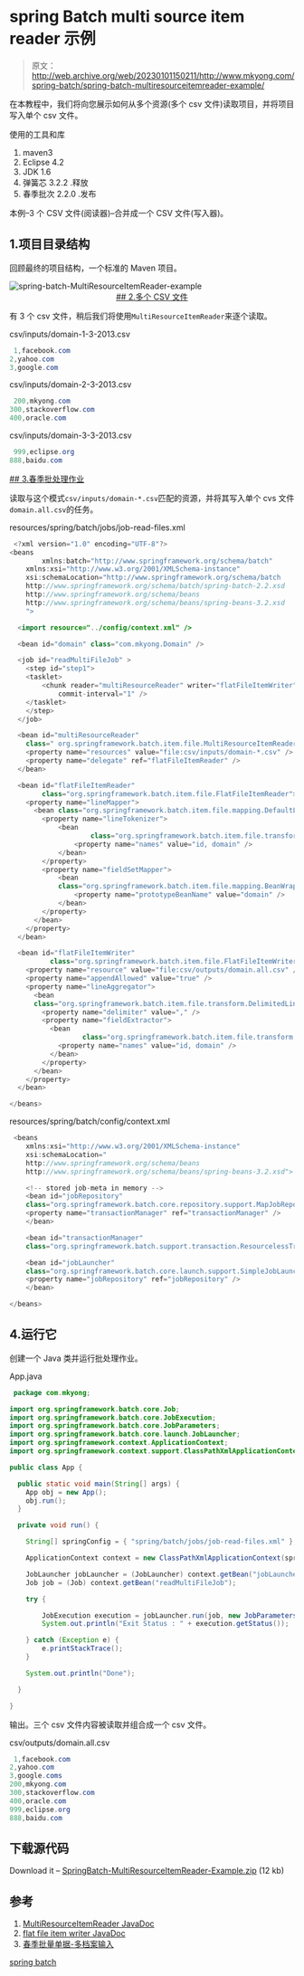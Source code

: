 # spring Batch multi source item reader 示例

> 原文：<http://web.archive.org/web/20230101150211/http://www.mkyong.com/spring-batch/spring-batch-multiresourceitemreader-example/>

在本教程中，我们将向您展示如何从多个资源(多个 csv 文件)读取项目，并将项目写入单个 csv 文件。

使用的工具和库

1.  maven3
2.  Eclipse 4.2
3.  JDK 1.6
4.  弹簧芯 3.2.2 .释放
5.  春季批次 2.2.0 .发布

本例–3 个 CSV 文件(阅读器)–合并成一个 CSV 文件(写入器)。

## 1.项目目录结构

回顾最终的项目结构，一个标准的 Maven 项目。

![spring-batch-MultiResourceItemReader-example](img/199a47ae07997e625d08bbcf3a4deef7.png) <ins class="adsbygoogle" style="display:block; text-align:center;" data-ad-format="fluid" data-ad-layout="in-article" data-ad-client="ca-pub-2836379775501347" data-ad-slot="6894224149">## 2.多个 CSV 文件

有 3 个 csv 文件，稍后我们将使用`MultiResourceItemReader`来逐个读取。

csv/inputs/domain-1-3-2013.csv

```java
 1,facebook.com
2,yahoo.com
3,google.com 
```

csv/inputs/domain-2-3-2013.csv

```java
 200,mkyong.com
300,stackoverflow.com
400,oracle.com 
```

csv/inputs/domain-3-3-2013.csv

```java
 999,eclipse.org
888,baidu.com 
```

 <ins class="adsbygoogle" style="display:block" data-ad-client="ca-pub-2836379775501347" data-ad-slot="8821506761" data-ad-format="auto" data-ad-region="mkyongregion">## 3.春季批处理作业

读取与这个模式`csv/inputs/domain-*.csv`匹配的资源，并将其写入单个 cvs 文件`domain.all.csv`的任务。

resources/spring/batch/jobs/job-read-files.xml

```java
 <?xml version="1.0" encoding="UTF-8"?>
<beans 
        xmlns:batch="http://www.springframework.org/schema/batch" 
	xmlns:xsi="http://www.w3.org/2001/XMLSchema-instance"
	xsi:schemaLocation="http://www.springframework.org/schema/batch 
	http://www.springframework.org/schema/batch/spring-batch-2.2.xsd
	http://www.springframework.org/schema/beans 
	http://www.springframework.org/schema/beans/spring-beans-3.2.xsd
	">

  <import resource="../config/context.xml" />

  <bean id="domain" class="com.mkyong.Domain" />

  <job id="readMultiFileJob" >
    <step id="step1">
	<tasklet>
		<chunk reader="multiResourceReader" writer="flatFileItemWriter"
			commit-interval="1" />
	</tasklet>
    </step>
  </job>

  <bean id="multiResourceReader"
	class=" org.springframework.batch.item.file.MultiResourceItemReader">
	<property name="resources" value="file:csv/inputs/domain-*.csv" />
	<property name="delegate" ref="flatFileItemReader" />
  </bean>

  <bean id="flatFileItemReader" 
        class="org.springframework.batch.item.file.FlatFileItemReader">
	<property name="lineMapper">
	  <bean class="org.springframework.batch.item.file.mapping.DefaultLineMapper">
		<property name="lineTokenizer">
		    <bean 
                    class="org.springframework.batch.item.file.transform.DelimitedLineTokenizer">
				<property name="names" value="id, domain" />
		    </bean>
		</property>
		<property name="fieldSetMapper">
		    <bean
		    class="org.springframework.batch.item.file.mapping.BeanWrapperFieldSetMapper">
				<property name="prototypeBeanName" value="domain" />
		    </bean>
		</property>
	  </bean>
	</property>
  </bean>

  <bean id="flatFileItemWriter" 
          class="org.springframework.batch.item.file.FlatFileItemWriter">
	<property name="resource" value="file:csv/outputs/domain.all.csv" />
	<property name="appendAllowed" value="true" />
	<property name="lineAggregator">
	  <bean
	  class="org.springframework.batch.item.file.transform.DelimitedLineAggregator">
		<property name="delimiter" value="," />
		<property name="fieldExtractor">
		  <bean	
                  class="org.springframework.batch.item.file.transform.BeanWrapperFieldExtractor">
			<property name="names" value="id, domain" />
		  </bean>
		</property>
	  </bean>
	</property>
  </bean>

</beans> 
```

resources/spring/batch/config/context.xml

```java
 <beans 
	xmlns:xsi="http://www.w3.org/2001/XMLSchema-instance"
	xsi:schemaLocation="
	http://www.springframework.org/schema/beans 
	http://www.springframework.org/schema/beans/spring-beans-3.2.xsd">

    <!-- stored job-meta in memory --> 
    <bean id="jobRepository"
	class="org.springframework.batch.core.repository.support.MapJobRepositoryFactoryBean">
	<property name="transactionManager" ref="transactionManager" />
    </bean>

    <bean id="transactionManager"
	class="org.springframework.batch.support.transaction.ResourcelessTransactionManager" />

    <bean id="jobLauncher"
	class="org.springframework.batch.core.launch.support.SimpleJobLauncher">
	<property name="jobRepository" ref="jobRepository" />
    </bean>

</beans> 
```

## 4.运行它

创建一个 Java 类并运行批处理作业。

App.java

```java
 package com.mkyong;

import org.springframework.batch.core.Job;
import org.springframework.batch.core.JobExecution;
import org.springframework.batch.core.JobParameters;
import org.springframework.batch.core.launch.JobLauncher;
import org.springframework.context.ApplicationContext;
import org.springframework.context.support.ClassPathXmlApplicationContext;

public class App {

  public static void main(String[] args) {
	App obj = new App();
	obj.run();
  }

  private void run() {

	String[] springConfig = { "spring/batch/jobs/job-read-files.xml" };

	ApplicationContext context = new ClassPathXmlApplicationContext(springConfig);

	JobLauncher jobLauncher = (JobLauncher) context.getBean("jobLauncher");
	Job job = (Job) context.getBean("readMultiFileJob");

	try {

		JobExecution execution = jobLauncher.run(job, new JobParameters());
		System.out.println("Exit Status : " + execution.getStatus());

	} catch (Exception e) {
		e.printStackTrace();
	}

	System.out.println("Done");

  }

} 
```

输出。三个 csv 文件内容被读取并组合成一个 csv 文件。

csv/outputs/domain.all.csv

```java
 1,facebook.com
2,yahoo.com
3,google.coms
200,mkyong.com
300,stackoverflow.com
400,oracle.com
999,eclipse.org
888,baidu.com 
```

## 下载源代码

Download it – [SpringBatch-MultiResourceItemReader-Example.zip](http://web.archive.org/web/20190214233556/http://www.mkyong.com/wp-content/uploads/2013/07/SpringBatch-MultiResourceItemReader-Example.zip) (12 kb)

## 参考

1.  [MultiResourceItemReader JavaDoc](http://web.archive.org/web/20190214233556/http://static.springsource.org/spring-batch/apidocs/org/springframework/batch/item/file/MultiResourceItemReader.html)
2.  [flat file item writer JavaDoc](http://web.archive.org/web/20190214233556/http://static.springsource.org/spring-batch/apidocs/org/springframework/batch/item/file/FlatFileItemWriter.html)
3.  [春季批量单据-多档案输入](http://web.archive.org/web/20190214233556/http://static.springsource.org/spring-batch/reference/html/readersAndWriters.html#multiFileInput)

[spring batch](http://web.archive.org/web/20190214233556/http://www.mkyong.com/tag/spring-batch/)







